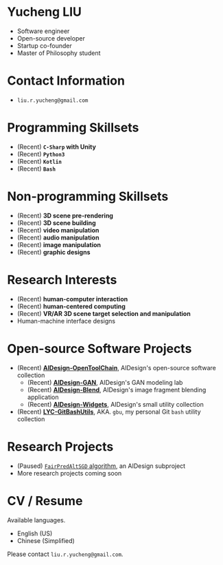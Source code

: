# Yucheng LIU

- Software engineer
- Open-source developer
- Startup co-founder
- Master of Philosophy student

# Contact Information

- `liu.r.yucheng@gmail.com`

# Programming Skillsets

- (Recent) **`C-Sharp` with Unity**
- (Recent) **`Python3`**
- (Recent) **`Kotlin`**
- (Recent) **`Bash`**

# Non-programming Skillsets

- (Recent) **3D scene pre-rendering**
- (Recent) **3D scene building**
- (Recent) **video manipulation**
- (Recent) **audio manipulation**
- (Recent) **image manipulation**
- (Recent) **graphic designs**

# Research Interests

- (Recent) **human-computer interaction**
- (Recent) **human-centered computing**
- (Recent) **VR/AR 3D scene target selection and manipulation**
- Human-machine interface designs

# Open-source Software Projects

- (Recent) **[AIDesign-OpenToolChain](https://github.com/liu-yucheng/AIDesign-OpenToolchain)**, AIDesign's open-source software collection
  - (Recent) **[AIDesign-GAN](https://github.com/liu-yucheng/AIDesign-GAN)**, AIDesign's GAN modeling lab
  - (Recent) **[AIDesign-Blend](https://github.com/liu-yucheng/AIDesign-Blend)**, AIDesign's image fragment blending application
  - (Recent) **[AIDesign-Widgets](https://github.com/liu-yucheng/AIDesign-Widgets)**, AIDesign's small utility collection
- (Recent) **[LYC-GitBashUtils](https://github.com/liu-yucheng/LYC-GitBashUtils)**, AKA. `gbu`, my personal Git `bash` utility collection

# Research Projects

- (Paused) [`FairPredAltSGD` algorithm](https://github.com/liu-yucheng/AIDesign-GAN#fair_pred_alt_algo-experimental-algorithm), an AIDesign subproject
- More research projects coming soon

# CV / Resume

Available languages.
- English (US)
- Chinese (Simplified)

Please contact `liu.r.yucheng@gmail.com`.
